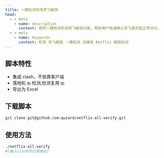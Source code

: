 ```yaml
---
title: 一键检测机场奈飞解锁
head:
  - - meta
    - name: description
      content: 提供一键检测机场奈飞解锁功能，帮助用户快速确认奈飞是否能正常访问。
  - - meta
    - name: keywords
      content: 机场 奈飞解锁 一键检测 流媒体 Netflix 解锁检测
---
```


## 脚本特性

- 集成 clash，不依靠客户端
- 落地机 ip 检测,检测复用 ip
- 导出为 Excel

## 下载脚本

```sh
git clone git@github.com:quzard/netflix-all-verify.git
```

## 使用方法

```sh
./netflix-all-verify
#[输入clash的订阅地址]
```
